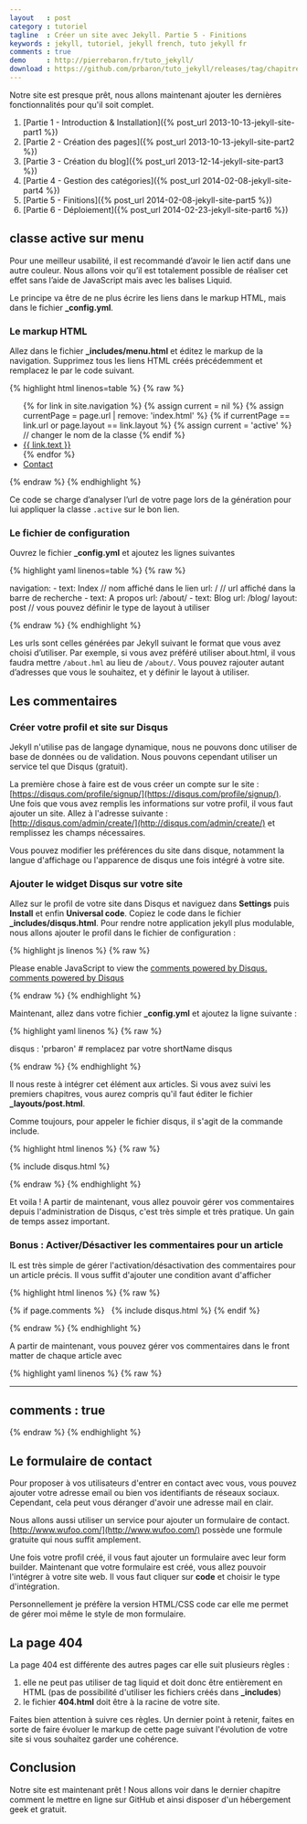 ```yaml
---
layout   : post
category : tutoriel
tagline  : Créer un site avec Jekyll. Partie 5 - Finitions
keywords : jekyll, tutoriel, jekyll french, tuto jekyll fr
comments : true
demo     : http://pierrebaron.fr/tuto_jekyll/
download : https://github.com/prbaron/tuto_jekyll/releases/tag/chapitre5
---
```


Notre site est presque prêt, nous allons maintenant ajouter les dernières fonctionnalités pour qu'il soit complet.

  1. [Partie 1 - Introduction & Installation]({% post_url 2013-10-13-jekyll-site-part1 %})
  2. [Partie 2 - Création des pages]({% post_url 2013-10-13-jekyll-site-part2 %})
  3. [Partie 3 - Création du blog]({% post_url 2013-12-14-jekyll-site-part3 %})
  4. [Partie 4 - Gestion des catégories]({% post_url 2014-02-08-jekyll-site-part4 %})
  5. [Partie 5 - Finitions]({% post_url 2014-02-08-jekyll-site-part5 %})
  6. [Partie 6 - Déploiement]({% post_url 2014-02-23-jekyll-site-part6 %})

## classe active sur menu
Pour une meilleur usabilité, il est recommandé d’avoir le lien actif dans une autre couleur. Nous allons voir qu’il est totalement possible de réaliser cet effet sans l’aide de JavaScript mais avec les balises Liquid.

Le principe va être de ne plus écrire les liens dans le markup HTML, mais dans le fichier **_config.yml**.

### Le markup HTML
Allez dans le fichier **_includes/menu.html** et éditez le markup de la navigation. Supprimez tous les liens HTML créés précédemment et remplacez le par le code suivant.

{% highlight html linenos=table %}
{% raw %}

<ul class="nav navbar-nav">
    {% for link in site.navigation %}
        {% assign current = nil %}
        {% assign currentPage = page.url | remove: 'index.html' %}
        {% if currentPage == link.url or page.layout == link.layout %}
            {% assign current = 'active' %} // changer le nom de la classe
        {% endif %}
        <li class="{{current}}"><a href="{{site.url}}{{ link.url }}">{{ link.text }}</a></li>
    {% endfor %}
    <li><a href="mailto:exemple@exemple.com">Contact</a></li>
</ul>

{% endraw %}
{% endhighlight %}

Ce code se charge d’analyser l’url de votre page lors de la génération pour lui appliquer la classe ``.active`` sur le bon lien.

### Le fichier de configuration

Ouvrez le fichier **_config.yml** et ajoutez les lignes suivantes

{% highlight yaml linenos=table %}
{% raw %}

navigation:
    - text: Index       // nom affiché dans le lien
      url: /            // url affiché dans la barre de recherche
    - text: A propos
      url: /about/
    - text: Blog
      url: /blog/
      layout: post      // vous pouvez définir le type de layout à utiliser

{% endraw %}
{% endhighlight %}

Les urls sont celles générées par Jekyll suivant le format que vous avez choisi d’utiliser. Par exemple, si vous avez préféré utiliser about.html, il vous faudra mettre ``/about.hml`` au lieu de ``/about/``. Vous pouvez rajouter autant d’adresses que vous le souhaitez, et y définir le layout à utiliser.
## Les commentaires
### Créer votre profil et site sur Disqus
Jekyll n'utilise pas de langage dynamique, nous ne pouvons donc utiliser de base de données ou de validation. Nous pouvons cependant utiliser un service tel que Disqus (gratuit).

La première chose à faire est de vous créer un compte sur le site : [https://disqus.com/profile/signup/](https://disqus.com/profile/signup/). Une fois que vous avez remplis les informations sur votre profil, il vous faut ajouter un site. Allez à l'adresse suivante : [http://disqus.com/admin/create/](http://disqus.com/admin/create/) et remplissez les champs nécessaires.

Vous pouvez modifier les préférences du site dans disque, notamment la langue d'affichage ou l'apparence de disqus une fois intégré à votre site.

### Ajouter le widget Disqus sur votre site

Allez sur le profil de votre site dans Disqus et naviguez dans **Settings** puis **Install** et enfin **Universal code**. Copiez le code dans le fichier **_includes/disqus.html**. Pour rendre notre application jekyll plus modulable, nous allons ajouter le profil dans le fichier de configuration :

{% highlight js linenos %}
{% raw %}

<div id="disqus_thread"></div>
<script type="text/javascript">
    /* * * CONFIGURATION VARIABLES: EDIT BEFORE PASTING INTO YOUR WEBPAGE * * */
    var disqus_shortname = '{{ site.disqus }}'; // required: replace example with your forum shortname

    /* * * DON'T EDIT BELOW THIS LINE * * */
    (function() {
        var dsq = document.createElement('script'); dsq.type = 'text/javascript'; dsq.async = true;
        dsq.src = '//' + disqus_shortname + '.disqus.com/embed.js';
        (document.getElementsByTagName('head')[0] || document.getElementsByTagName('body')[0]).appendChild(dsq);
    })();
</script>
<noscript>Please enable JavaScript to view the <a href="http://disqus.com/?ref_noscript">comments powered by Disqus.</a></noscript>
<a href="http://disqus.com" class="dsq-brlink">comments powered by <span class="logo-disqus">Disqus</span></a>


{% endraw %}
{% endhighlight %}

Maintenant, allez dans votre fichier **_config.yml** et ajoutez la ligne suivante :

{% highlight yaml linenos %}
{% raw %}

disqus : 'prbaron' # remplacez par votre shortName disqus

{% endraw %}
{% endhighlight %}

Il nous reste à intégrer cet élément aux articles. Si vous avez suivi les premiers chapitres, vous aurez compris qu'il faut éditer le fichier **_layouts/post.html**.

Comme toujours, pour appeler le fichier disqus, il s'agit de la commande include.

{% highlight html linenos %}
{% raw %}

{% include disqus.html %}

{% endraw %}
{% endhighlight %}

Et voila ! A partir de maintenant, vous allez pouvoir gérer vos commentaires depuis l'administration de Disqus, c'est très simple et très pratique. Un gain de temps assez important.

### Bonus : Activer/Désactiver les commentaires pour un article

IL est très simple de gérer l'activation/désactivation des commentaires pour un article précis. Il vous suffit d'ajouter une condition avant d'afficher

{% highlight html linenos %}
{% raw %}

{% if page.comments %}
    &nbsp;
    {% include disqus.html %}
{% endif %}

{% endraw %}
{% endhighlight %}

A partir de maintenant, vous pouvez gérer vos commentaires dans le front matter de chaque article avec

{% highlight yaml linenos %}
{% raw %}

---
comments : true
---

{% endraw %}
{% endhighlight %}

## Le formulaire de contact
Pour proposer à vos utilisateurs d'entrer en contact avec vous, vous pouvez ajouter votre adresse email ou bien vos identifiants de réseaux sociaux. Cependant, cela peut vous déranger d'avoir une adresse mail en clair.

Nous allons aussi utiliser un service pour ajouter un formulaire de contact. [http://www.wufoo.com/](http://www.wufoo.com/) possède une formule gratuite qui nous suffit amplement.

Une fois votre profil créé, il vous faut ajouter un formulaire avec leur form builder. Maintenant que votre formulaire est créé, vous allez pouvoir l'intégrer à votre site web. Il vous faut cliquer sur **code** et choisir le type d'intégration.

Personnellement je préfère la version HTML/CSS code car elle me permet de gérer moi même le style de mon formulaire.


## La page 404
La page 404 est différente des autres pages car elle suit plusieurs règles :

  1. elle ne peut pas utiliser de tag liquid et doit donc être entièrement en HTML (pas de possibilité d'utiliser les fichiers créés dans **_includes**)
  2. le fichier **404.html** doit être à la racine de votre site.

Faites bien attention à suivre ces règles. Un dernier point à retenir, faites en sorte de faire évoluer le markup de cette page suivant l'évolution de votre site si vous souhaitez garder une cohérence.

## Conclusion
Notre site est maintenant prêt ! Nous allons voir dans le dernier chapitre comment le mettre en ligne sur GitHub et ainsi disposer d'un hébergement geek et gratuit.